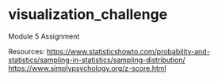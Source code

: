 # visualization_challenge
Module 5 Assignment

Resources:
https://www.statisticshowto.com/probability-and-statistics/sampling-in-statistics/sampling-distribution/
https://www.simplypsychology.org/z-score.html
